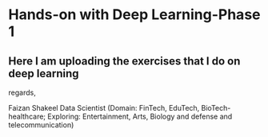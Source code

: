 # Hands-on with Deep Learning-Phase 1
Here I am uploading the exercises that I do on deep learning
---
regards, 

Faizan Shakeel 
Data Scientist (Domain: FinTech, EduTech, BioTech-healthcare; Exploring: Entertainment, Arts, Biology and defense and telecommunication)
